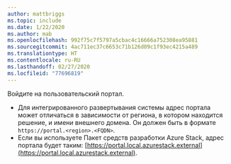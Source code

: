 ```yaml
---
author: mattbriggs
ms.topic: include
ms.date: 1/22/2020
ms.author: mab
ms.openlocfilehash: 992f75c7f5797a5cbac4c16666a752308ea95881
ms.sourcegitcommit: 4ac711ec37c6653c71b126d09c1f93ec4215a489
ms.translationtype: HT
ms.contentlocale: ru-RU
ms.lasthandoff: 02/27/2020
ms.locfileid: "77696819"
---
```

Войдите на пользовательский портал. 

* Для интегрированного развертывания системы адрес портала может отличаться в зависимости от региона, в котором находится решение, и имени внешнего домена. Он должен быть в формате `https://portal.<region>.<FQDN>`.
* Если вы используете Пакет средств разработки Azure Stack, адрес портала будет таким: [https://portal.local.azurestack.external](https://portal.local.azurestack.external).